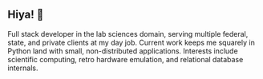 ## Hiya! 👋

Full stack developer in the lab sciences domain, serving multiple federal, state, and private clients at my day job. Current work keeps me squarely in Python land with small, non-distributed applications. Interests include scientific computing, retro hardware emulation, and relational database internals.